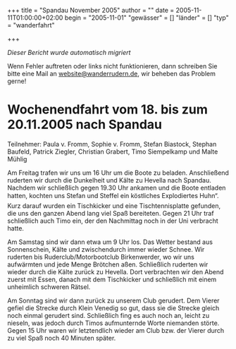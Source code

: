 +++
title = "Spandau November 2005"
author = ""
date = 2005-11-11T01:00:00+02:00
begin = "2005-11-01"
"gewässer" = []
"länder" = []
"typ" = "wanderfahrt"

+++


*Dieser Bericht wurde automatisch migriert*

Wenn Fehler auftreten oder links nicht funktionieren, dann schreiben Sie bitte eine Mail an website@wanderrudern.de, wir beheben das Problem gerne!



# Wochenendfahrt vom 18. bis zum 20.11.2005 nach Spandau


Teilnehmer: Paula v. Fromm, Sophie v. Fromm, Stefan Biastock, Stephan Baufeld, Patrick Ziegler, Christian Grabert, Timo Siempelkamp und Malte Mühlig

Am Freitag trafen wir uns um 16 Uhr um die Boote zu beladen. Anschließend ruderten wir durch die Dunkelheit und Kälte zu Hevella nach Spandau. Nachdem wir schließlich gegen 19.30 Uhr ankamen und die Boote entladen hatten, kochten uns Stefan und Steffel ein köstliches Explodiertes Huhn“. Kurz darauf wurden ein Tischkicker und eine Tischtennisplatte gefunden, die uns den ganzen Abend lang viel Spaß bereiteten. Gegen 21 Uhr traf schließlich auch Timo ein, der den Nachmittag noch in der Uni verbracht hatte.

Am Samstag sind wir dann etwa um 9 Uhr los. Das Wetter bestand aus Sonnenschein, Kälte und zwischendurch immer wieder Schnee. Wir ruderten bis Ruderclub/Motorbootclub Birkenwerder, wo wir uns aufwärmten und jede Menge Brötchen aßen. Schließlich ruderten wir wieder durch die Kälte zurück zu Hevella. Dort verbrachten wir den Abend zuerst mit Essen, danach mit dem Tischkicker und schließlich mit einem unheimlich schweren Rätsel.

Am Sonntag sind wir dann zurück zu unserem Club gerudert. Dem Vierer gefiel die Strecke durch Klein Venedig so gut, dass sie die Strecke gleich noch einmal gerudert sind. Schließlich fing es auch noch an, leicht zu nieseln, was jedoch durch Timos aufmunternde Worte niemanden störte. Gegen 15 Uhr waren wir letztendlich wieder am Club bzw. der Vierer durch zu viel Spaß noch 40 Minuten später.